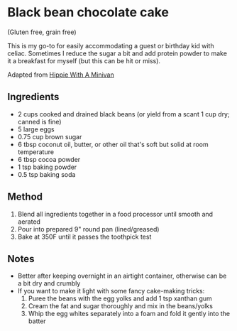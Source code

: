 # Black bean chocolate cake
(Gluten free, grain free)

This is my go-to for easily accommodating a guest or birthday kid with celiac. Sometimes I reduce the sugar a bit and add protein powder to make it a breakfast for myself (but this can be hit or miss).

Adapted from [Hippie With A Minivan](http://ahippiewithaminivan.com/blog/black-bean-chocolate-cake-gluten-free/)

## Ingredients

* 2 cups cooked and drained black beans (or yield from a scant 1 cup dry; canned is fine)
* 5 large eggs
* 0.75 cup brown sugar
* 6 tbsp coconut oil, butter, or other oil that's soft but solid at room temperature
* 6 tbsp cocoa powder
* 1 tsp baking powder
* 0.5 tsp baking soda

## Method

1. Blend all ingredients together in a food processor until smooth and aerated
1. Pour into prepared 9" round pan (lined/greased)
1. Bake at 350F until it passes the toothpick test

## Notes

* Better after keeping overnight in an airtight container, otherwise can be a bit dry and crumbly
* If you want to make it light with some fancy cake-making tricks:
    1. Puree the beans with the egg yolks and add 1 tsp xanthan gum
    1. Cream the fat and sugar thoroughly and mix in the beans/yolks
    1. Whip the egg whites separately into a foam and fold it gently into the batter
